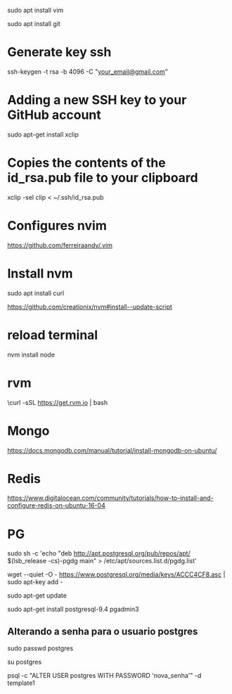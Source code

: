 sudo apt install vim

sudo apt install git

# Generate key ssh

ssh-keygen -t rsa -b 4096 -C "your_email@gmail.com"

# Adding a new SSH key to your GitHub account

sudo apt-get install xclip

# Copies the contents of the id_rsa.pub file to your clipboard
xclip -sel clip < ~/.ssh/id_rsa.pub

# Configures nvim
https://github.com/ferreiraandy/.vim

# Install nvm

sudo apt install curl

https://github.com/creationix/nvm#install--update-script

# reload terminal

nvm install node

# rvm

\curl -sSL https://get.rvm.io | bash

# Mongo

https://docs.mongodb.com/manual/tutorial/install-mongodb-on-ubuntu/

# Redis

https://www.digitalocean.com/community/tutorials/how-to-install-and-configure-redis-on-ubuntu-16-04

# PG

sudo sh -c 'echo "deb http://apt.postgresql.org/pub/repos/apt/ $(lsb_release -cs)-pgdg main" > /etc/apt/sources.list.d/pgdg.list'

wget --quiet -O - https://www.postgresql.org/media/keys/ACCC4CF8.asc | sudo apt-key add -

sudo apt-get update

sudo apt-get install postgresql-9.4 pgadmin3

## Alterando a senha para o usuario postgres

sudo passwd postgres 

su postgres 

psql -c "ALTER USER postgres WITH PASSWORD 'nova_senha'" -d template1 
